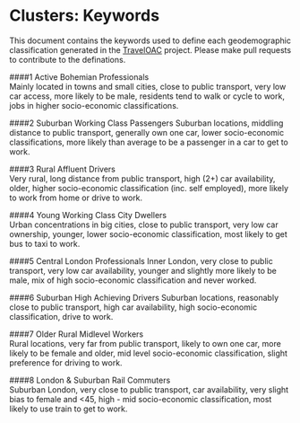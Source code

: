 # Clusters: Keywords

This document contains the keywords used to define each geodemographic classification generated in the [TravelOAC](https://github.com/nickbearman/TravelOAC) project. Please make pull requests to contribute to the definations. 

####1	Active Bohemian Professionals	
Mainly located in towns and small cities, close to public transport, very low car access, more likely to be male, residents tend to walk or cycle to work, jobs in higher socio-economic classifications.

####2	Suburban Working Class Passengers
Suburban locations, middling distance to public transport, generally own one car, lower socio-economic classifications, more likely than average to be a passenger in a car to get to work.

####3	Rural Affluent Drivers	
Very rural, long distance from public transport, high (2+) car availability, older, higher socio-economic classification (inc. self employed), more likely to work from home or drive to work.

####4	Young Working Class City Dwellers	
Urban concentrations in big cities, close to public transport, very low car ownership, younger, lower socio-economic classification, most likely to get bus to taxi to work. 

####5	Central London Professionals
Inner London, very close to public transport, very low car availability, younger and slightly more likely to be male, mix of high socio-economic classification and never worked.

####6	Suburban High Achieving Drivers	
Suburban locations, reasonably close to public transport, high car availability, high socio-economic classification, drive to work.

####7	Older Rural Midlevel Workers	
Rural locations, very far from public transport, likely to own one car, more likely to be female and older, mid level socio-economic classification, slight preference for driving to work.

####8	London & Suburban Rail Commuters	
Suburban London, very close to public transport, car availability, very slight bias to female and <45, high - mid socio-economic classification, most likely to use train to get to work. 

